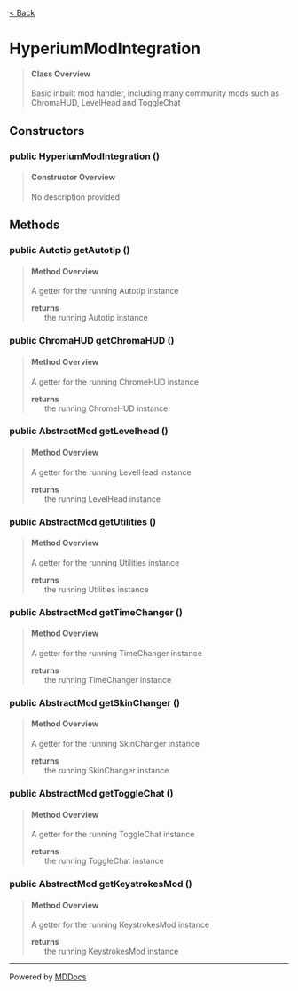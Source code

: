[< Back](..)
# HyperiumModIntegration #
>#### Class Overview ####
>Basic inbuilt mod handler, including many community mods such as
 ChromaHUD, LevelHead and ToggleChat
## Constructors ##
### public HyperiumModIntegration () ###
>#### Constructor Overview ####
>No description provided
>
## Methods ##
### public Autotip getAutotip () ###
>#### Method Overview ####
>A getter for the running Autotip instance
>
>**returns**<br />
>&nbsp;&nbsp;&nbsp;&nbsp;&nbsp;&nbsp;the running Autotip instance
>
### public ChromaHUD getChromaHUD () ###
>#### Method Overview ####
>A getter for the running ChromeHUD instance
>
>**returns**<br />
>&nbsp;&nbsp;&nbsp;&nbsp;&nbsp;&nbsp;the running ChromeHUD instance
>
### public AbstractMod getLevelhead () ###
>#### Method Overview ####
>A getter for the running LevelHead instance
>
>**returns**<br />
>&nbsp;&nbsp;&nbsp;&nbsp;&nbsp;&nbsp;the running LevelHead instance
>
### public AbstractMod getUtilities () ###
>#### Method Overview ####
>A getter for the running Utilities instance
>
>**returns**<br />
>&nbsp;&nbsp;&nbsp;&nbsp;&nbsp;&nbsp;the running Utilities instance
>
### public AbstractMod getTimeChanger () ###
>#### Method Overview ####
>A getter for the running TimeChanger instance
>
>**returns**<br />
>&nbsp;&nbsp;&nbsp;&nbsp;&nbsp;&nbsp;the running TimeChanger instance
>
### public AbstractMod getSkinChanger () ###
>#### Method Overview ####
>A getter for the running SkinChanger instance
>
>**returns**<br />
>&nbsp;&nbsp;&nbsp;&nbsp;&nbsp;&nbsp;the running SkinChanger instance
>
### public AbstractMod getToggleChat () ###
>#### Method Overview ####
>A getter for the running ToggleChat instance
>
>**returns**<br />
>&nbsp;&nbsp;&nbsp;&nbsp;&nbsp;&nbsp;the running ToggleChat instance
>
### public AbstractMod getKeystrokesMod () ###
>#### Method Overview ####
>A getter for the running KeystrokesMod instance
>
>**returns**<br />
>&nbsp;&nbsp;&nbsp;&nbsp;&nbsp;&nbsp;the running KeystrokesMod instance
>

---
Powered by [MDDocs](https://github.com/VRCube/MDDocs)